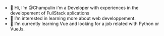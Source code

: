 - 👋 Hi, I’m @Champulin i'm a Developer with experiences in the developement of FullStack aplications
- 👀 I’m interested in learning more about web developpement.
- 🌱 I’m currently learning Vue and looking for a job related with Python or VueJs.


<!---
Champulin/Champulin is a ✨ special ✨ repository because its `README.md` (this file) appears on your GitHub profile.
You can click the Preview link to take a look at your changes.
--->

